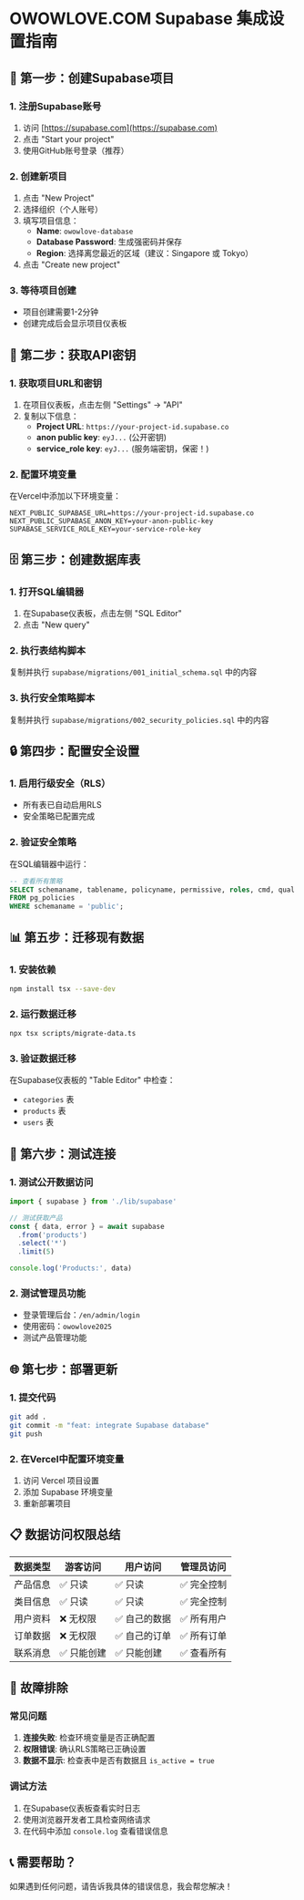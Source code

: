 # OWOWLOVE.COM Supabase 集成设置指南

## 🚀 第一步：创建Supabase项目

### 1. 注册Supabase账号
1. 访问 [https://supabase.com](https://supabase.com)
2. 点击 "Start your project" 
3. 使用GitHub账号登录（推荐）

### 2. 创建新项目
1. 点击 "New Project"
2. 选择组织（个人账号）
3. 填写项目信息：
   - **Name**: `owowlove-database`
   - **Database Password**: 生成强密码并保存
   - **Region**: 选择离您最近的区域（建议：Singapore 或 Tokyo）
4. 点击 "Create new project"

### 3. 等待项目创建
- 项目创建需要1-2分钟
- 创建完成后会显示项目仪表板

## 🔑 第二步：获取API密钥

### 1. 获取项目URL和密钥
1. 在项目仪表板，点击左侧 "Settings" → "API"
2. 复制以下信息：
   - **Project URL**: `https://your-project-id.supabase.co`
   - **anon public key**: `eyJ...` (公开密钥)
   - **service_role key**: `eyJ...` (服务端密钥，保密！)

### 2. 配置环境变量
在Vercel中添加以下环境变量：

```env
NEXT_PUBLIC_SUPABASE_URL=https://your-project-id.supabase.co
NEXT_PUBLIC_SUPABASE_ANON_KEY=your-anon-public-key
SUPABASE_SERVICE_ROLE_KEY=your-service-role-key
```

## 🗄️ 第三步：创建数据库表

### 1. 打开SQL编辑器
1. 在Supabase仪表板，点击左侧 "SQL Editor"
2. 点击 "New query"

### 2. 执行表结构脚本
复制并执行 `supabase/migrations/001_initial_schema.sql` 中的内容

### 3. 执行安全策略脚本
复制并执行 `supabase/migrations/002_security_policies.sql` 中的内容

## 🔒 第四步：配置安全设置

### 1. 启用行级安全（RLS）
- 所有表已自动启用RLS
- 安全策略已配置完成

### 2. 验证安全策略
在SQL编辑器中运行：
```sql
-- 查看所有策略
SELECT schemaname, tablename, policyname, permissive, roles, cmd, qual 
FROM pg_policies 
WHERE schemaname = 'public';
```

## 📊 第五步：迁移现有数据

### 1. 安装依赖
```bash
npm install tsx --save-dev
```

### 2. 运行数据迁移
```bash
npx tsx scripts/migrate-data.ts
```

### 3. 验证数据迁移
在Supabase仪表板的 "Table Editor" 中检查：
- `categories` 表
- `products` 表  
- `users` 表

## 🧪 第六步：测试连接

### 1. 测试公开数据访问
```javascript
import { supabase } from './lib/supabase'

// 测试获取产品
const { data, error } = await supabase
  .from('products')
  .select('*')
  .limit(5)

console.log('Products:', data)
```

### 2. 测试管理员功能
- 登录管理后台：`/en/admin/login`
- 使用密码：`owowlove2025`
- 测试产品管理功能

## 🌐 第七步：部署更新

### 1. 提交代码
```bash
git add .
git commit -m "feat: integrate Supabase database"
git push
```

### 2. 在Vercel中配置环境变量
1. 访问 Vercel 项目设置
2. 添加 Supabase 环境变量
3. 重新部署项目

## 📋 数据访问权限总结

| 数据类型 | 游客访问 | 用户访问 | 管理员访问 |
|---------|---------|---------|-----------|
| 产品信息 | ✅ 只读 | ✅ 只读 | ✅ 完全控制 |
| 类目信息 | ✅ 只读 | ✅ 只读 | ✅ 完全控制 |
| 用户资料 | ❌ 无权限 | ✅ 自己的数据 | ✅ 所有用户 |
| 订单数据 | ❌ 无权限 | ✅ 自己的订单 | ✅ 所有订单 |
| 联系消息 | ✅ 只能创建 | ✅ 只能创建 | ✅ 查看所有 |

## 🔧 故障排除

### 常见问题
1. **连接失败**: 检查环境变量是否正确配置
2. **权限错误**: 确认RLS策略已正确设置
3. **数据不显示**: 检查表中是否有数据且 `is_active = true`

### 调试方法
1. 在Supabase仪表板查看实时日志
2. 使用浏览器开发者工具检查网络请求
3. 在代码中添加 `console.log` 查看错误信息

## 📞 需要帮助？
如果遇到任何问题，请告诉我具体的错误信息，我会帮您解决！
